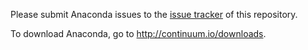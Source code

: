 Please submit Anaconda issues to the [issue tracker](https://github.com/ContinuumIO/anaconda-issues/issues) of this repository.

To download Anaconda, go to http://continuum.io/downloads. 
